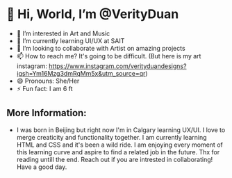 # 👋 Hi, World, I’m @VerityDuan
- 👀 I’m interested in Art and Music
- 🌱 I’m currently learning UI/UX at SAIT
- 💞️ I’m looking to collaborate with Artist on amazing projects 
- 📫 How to reach me? It's going to be difficult. (But here is my art instagram: https://www.instagram.com/verityduandesigns?igsh=Ym16Mzg3dmRqMm5x&utm_source=qr) 
- 😄 Pronouns: She/Her
- ⚡ Fun fact: I am 6 ft

## More Information: 
  - I was born in Beijing but right now I'm in Calgary learning UX/UI. I love to merge creaticity and functionality together. I am currently learning HTML and CSS and it's been a wild ride. I am enjoying every moment of this learning curve and aspire to find a related job in the future. Thx for reading untill the end. Reach out if you are intrested in collaborating! Have a good day. 



